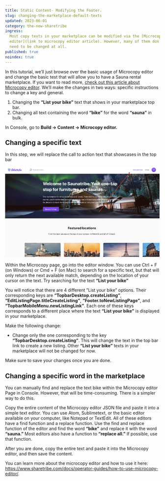 ```yaml
---
title: Static Content- Modifying the Footer.
slug: changing-the-marketplace-default-texts
updated: 2023-06-01
category: the-new-sharetribe
ingress:
  Most copy texts in your marketplace can be modified via the [Microcopy
  editor](link to microcopy editor article). However, many of them don’t
  need to be changed at all.
published: true
noindex: true
---
```


In this tutorial, we’ll just browse over the basic usage of Microcopy
editor and change the basic test that will allow you to have a Sauna
rental marketplace. If you want to read more,
[check out this article about Microcopy editor](https://www.sharetribe.com/docs/operator-guides/how-to-use-microcopy-editor/).
We’ll make the changes in two ways: specific instructions to change a
key and general.

1. Changing the **“List your bike”** text that shows in your marketplace
   top bar.
2. Changing all text containing the word **“bike”** for the word
   **“sauna”** in bulk.

In Console, go to **Build → Content → Microcopy editor.**

## Changing a specific text

In this step, we will replace the call to action text that showcases in
the top bar

![replacing the CTA](./replacingCTA.png)

Within the Microcopy page, go into the editor window. You can use Ctrl +
F (on Windows) or Cmd + F (on Mac) to search for a specific text, but
that will only return the next available match, depending on the
location of your cursor on the text. Try searching for the text **“List
your bike”**

You will notice that there are 4 different ”List your bike” options.
Their corresponding keys are **“TopbarDesktop.createListing”**,
**“EditListingPage.titleCreateListing”**, **“Footer.toNewListingPage”**,
and **“TopbarMobileMenu.newListingLink”**. Each one of these keys
corresponds to a different place where the text **“List your bike”** is
displayed in your marketplace.

Make the following change:

- Change only the one corresponding to the key
  **“TopbarDesktop.createListing”**. This will change the text in the
  top bar link to create a new listing. Other **“List your bike”** texts
  in your marketplace will not be changed for now.

Make sure to save your changes once you are done.

## Changing a specific word in the marketplace

You can manually find and replace the text bike within the Microcopy
editor Page in Console. However, that will be time-consuming. There is a
simpler way to do this.

Copy the entire content of the Microcopy editor JSON file and paste it
into a simple text editor. You can use Atom, Sublimetext, or the basic
editor available on your computer, like Notepad or TextEdit. All of
these editors have a find function and a replace function. Use the find
and replace function of the editor and find the word **“bike”** and
replace it with the word **“sauna.”** Most editors also have a function
to **“replace all.”** If possible, use that function.

After you are done, copy the entire text and paste it into the Microcopy
editor, and then save the content.

You can learn more about the microcopy editor and how to use it here:
https://www.sharetribe.com/docs/operator-guides/how-to-use-microcopy-editor/.
